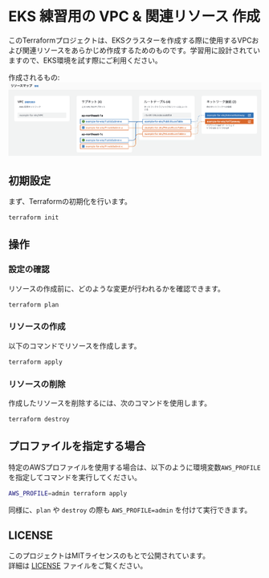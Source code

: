 # EKS 練習用の VPC & 関連リソース 作成
このTerraformプロジェクトは、EKSクラスターを作成する際に使用するVPCおよび関連リソースをあらかじめ作成するためのものです。学習用に設計されていますので、EKS環境を試す際にご利用ください。


作成されるもの:  
![リソースマップ](./docs/resource-map.png)


## 初期設定
まず、Terraformの初期化を行います。

```sh
terraform init
```

## 操作
### 設定の確認
リソースの作成前に、どのような変更が行われるかを確認できます。

```sh
terraform plan
```

### リソースの作成
以下のコマンドでリソースを作成します。

```sh
terraform apply
```

### リソースの削除
作成したリソースを削除するには、次のコマンドを使用します。

```sh
terraform destroy
```

## プロファイルを指定する場合
特定のAWSプロファイルを使用する場合は、以下のように環境変数`AWS_PROFILE`を指定してコマンドを実行してください。

```sh
AWS_PROFILE=admin terraform apply
```

同様に、`plan` や `destroy` の際も `AWS_PROFILE=admin` を付けて実行できます。


## LICENSE
このプロジェクトはMITライセンスのもとで公開されています。  
詳細は [LICENSE](./LICENSE) ファイルをご覧ください。

